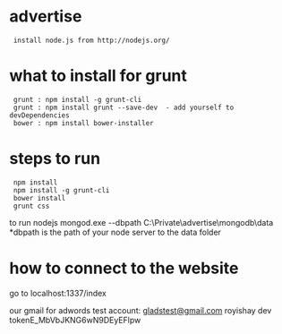 advertise
=========

     install node.js from http://nodejs.org/

what to install for grunt
=============================
     grunt : npm install -g grunt-cli
     grunt : npm install grunt --save-dev  - add yourself to devDependencies
     bower : npm install bower-installer

steps to run
===============
     npm install
     npm install -g grunt-cli
     bower install
     grunt css


to run nodejs
mongod.exe --dbpath C:\Private\advertise\mongodb\data
*dbpath is the path of your node server to the data folder

how to connect to the website
==============================
go to localhost:1337/index

our gmail for adwords test account:
gladstest@gmail.com
royishay
dev tokenE_MbVbJKNG6wN9DEyEFlpw